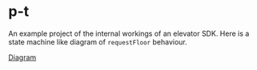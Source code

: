 # p-t

An example project of the internal workings of an elevator SDK.
Here is a state machine like diagram of `requestFloor` behaviour.

[Diagram](https://github.com/Robbie-Cook/p-t/blob/main/diagram.png?raw=true)
